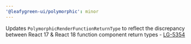 ```yaml
---
'@leafygreen-ui/polymorphic': minor
---
```


Updates `PolymorphicRenderFunctionReturnType` to reflect the discrepancy between React 17 & React 18 function component return types - [LG-5354](https://jira.mongodb.org/browse/LG-5354)